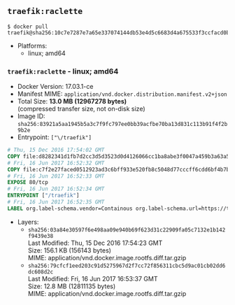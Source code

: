 ## `traefik:raclette`

```console
$ docker pull traefik@sha256:10c7e7287e7a65e337074144db53e4d5c6683d4a675533f3ccfacd0b08d5f9b3
```

-	Platforms:
	-	linux; amd64

### `traefik:raclette` - linux; amd64

-	Docker Version: 17.03.1-ce
-	Manifest MIME: `application/vnd.docker.distribution.manifest.v2+json`
-	Total Size: **13.0 MB (12967278 bytes)**  
	(compressed transfer size, not on-disk size)
-	Image ID: `sha256:83921a5aa1945b5a3c7f9fc797ee0bb39acfbe70ba13d831c113b91f4f2b9b2e`
-	Entrypoint: `["\/traefik"]`

```dockerfile
# Thu, 15 Dec 2016 17:54:02 GMT
COPY file:d8282341d1fb7d2cc3d5d3523d0d4126066cc1ba8abe3f0047a459b3a63a5653 in /etc/ssl/certs/ 
# Fri, 16 Jun 2017 16:52:32 GMT
COPY file:c7f2e27faced0512923ad3c6bff933e520fb8c5048d77cccff6cdd6bf4b7b735 in / 
# Fri, 16 Jun 2017 16:52:33 GMT
EXPOSE 80/tcp
# Fri, 16 Jun 2017 16:52:34 GMT
ENTRYPOINT ["/traefik"]
# Fri, 16 Jun 2017 16:52:35 GMT
LABEL org.label-schema.vendor=Containous org.label-schema.url=https://traefik.io org.label-schema.name=Traefik org.label-schema.description=A modern reverse-proxy org.label-schema.version=v1.3.1 org.label-schema.docker.schema-version=1.0
```

-	Layers:
	-	`sha256:03a84e30597f6e498aa09e940b69f623d31c22909fa05c7132e1b142f9439e38`  
		Last Modified: Thu, 15 Dec 2016 17:54:23 GMT  
		Size: 156.1 KB (156143 bytes)  
		MIME: application/vnd.docker.image.rootfs.diff.tar.gzip
	-	`sha256:79cfcf1eed203c91d5275967d2f7cc72f856311cbc5d9ac01cb02dd6dc608d2c`  
		Last Modified: Fri, 16 Jun 2017 16:53:37 GMT  
		Size: 12.8 MB (12811135 bytes)  
		MIME: application/vnd.docker.image.rootfs.diff.tar.gzip
